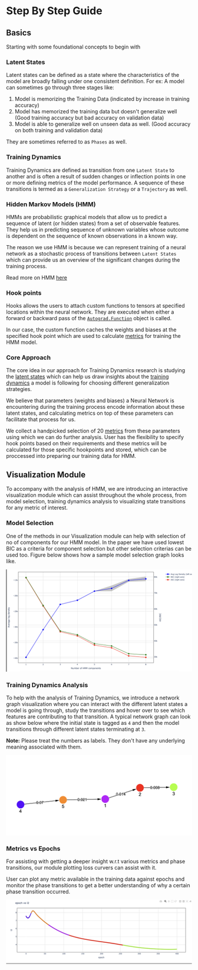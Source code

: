 # Step By Step Guide

## Basics

Starting with some foundational concepts to begin with

### Latent States

Latent states can be defined as a state where the characteristics of the model are broadly falling under one consistent definition. For ex: A model can sometimes go through three stages like:

1. Model is memorizing the Training Data (indicated by increase in training accuracy)
2. Model has memorized the training data but doesn't generalize well (Good training accuracy but bad accuracy on validation data)
3. Model is able to generalize well on unseen data as well. (Good accuracy on both training and validation data)

They are sometimes referred to as `Phases` as well.

### Training Dynamics

Training Dynamics are defined as transition from one `Latent State` to another and is often a result of sudden changes or inflection points in one or more defining metrics of the model performance. A sequence of these transitions is termed as a `Generalization Strategy` or a `Trajectory` as well.

### Hidden Markov Models (HMM)

HMMs are probabilistic graphical models that allow us to predict a sequence of latent (or hidden states) from a set of observable features. They help us in predicting sequence of unknown variables whose outcome is dependent on the sequence of known observations in a known way.

The reason we use HMM is because we can represent training of a neural network as a stochastic process of transitions between `Latent States` which can provide us an overview of the significant changes during the training process.

Read more on HMM [here](./resources.md#hidden-markov-models)

### Hook points

Hooks allows the users to attach custom functions to tensors at specified locations within the neural network. They are executed when either a forward or backward pass of the [`Autograd.Function`](https://pytorch.org/docs/stable/autograd.html) object is called.

In our case, the custom function caches the weights and biases at the specified hook point which are used to calculate [metrics](./metrics.md) for training the HMM model.

### Core Approach

The core idea in our approach for Training Dynamics research is studying the [latent states](./step_by_step.md#latent-states) which can help us draw insights about the [training dynamics](./step_by_step.md#training-dynamics) a model is following for choosing different generalization strategies.

We believe that parameters (weights and biases) a Neural Network is encountering during the training process encode information about these latent states, and calculating metrics on top of these parameters can facilitate that process for us.

We collect a handpicked selection of 20 [metrics](./metrics.md) from these parameters using which we can do further analysis. User has the flexibility to specify hook points based on their requirements and these metrics will be calculated for those specific hookpoints and stored, which can be proccessed into preparing our training data for HMM.

## Visualization Module

To accompany with the analysis of HMM, we are introducing an interactive visualization module which can assist throughout the whole process, from model selection, training dynamics analysis to visualizing state transitions for any metric of interest.

### Model Selection

One of the methods in our Visualization module can help with selection of no of components for our HMM model. In the paper we have used lowest BIC as a criteria for component selection but other selection criterias can be used too. Figure below shows how a sample model selection graph looks like.

![model selection](../assets/model_selection.png)

### Training Dynamics Analysis

To help with the analysis of Training Dynamics, we introduce a network graph visualization where you can interact with the different latent states a model is going through, study the transitions and hover over to see which features are contributing to that transition. A typical network graph can look as show below where the initial state is tagged as `4` and then the model transitions through different latent states terminating at `3`.

**Note:** Please treat the numbers as labels. They don't have any underlying meaning associated with them.

![base image](../assets/training_dynamic_base_image.png)

### Metrics vs Epochs

For assisting with getting a deeper insight w.r.t various metrics and phase transitions, our module plotting loss curvers can assist with it.

User can plot any metric available in the training data against epochs and monitor the phase transitions to get a better understanding of why a certain phase transition occurred.

![base image](../assets/loss_curve.png)

